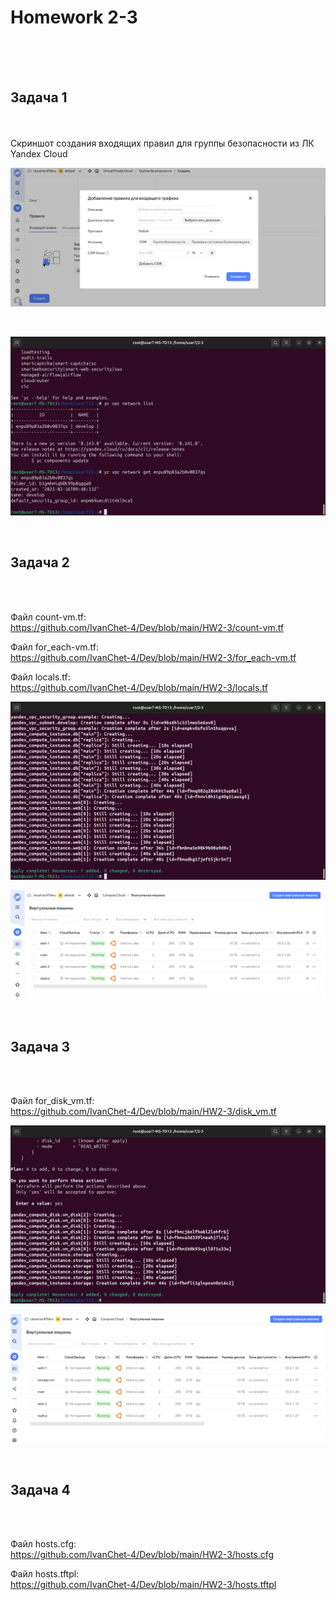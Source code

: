<h1>Homework 2-3 </h1> <br>
<br>
<br>
<h2>Задача 1</h2><br>
<br>
Скриншот создания входящих правил для группы безопасности из ЛК Yandex Cloud <br>

![Добавление входящих правил для группы безопасности](https://github.com/IvanChet-4/Dev/blob/main/images/Homework%202-3/1%20group%20security.jpg)

<br>

![Группа безопасности](https://github.com/IvanChet-4/Dev/blob/main/images/Homework%202-3/2%20security%20group.png)

<br>
<h2>Задача 2</h2><br>
<br>

Файл count-vm.tf:<br>
https://github.com/IvanChet-4/Dev/blob/main/HW2-3/count-vm.tf <br>

Файл for_each-vm.tf:<br>
https://github.com/IvanChet-4/Dev/blob/main/HW2-3/for_each-vm.tf <br>

Файл locals.tf:<br>
https://github.com/IvanChet-4/Dev/blob/main/HW2-3/locals.tf <br>

![Создание vpc](https://github.com/IvanChet-4/Dev/blob/main/images/Homework%202-3/3%20%D1%81%D0%BE%D0%B7%D0%B4%D0%B0%D0%BD%D0%B8%D0%B5%20vpc.png)

![vpc в ЛК](https://github.com/IvanChet-4/Dev/blob/main/images/Homework%202-3/4%20vpc%20.jpg)

<br>
<h2>Задача 3</h2><br>
<br>

Файл for_disk_vm.tf:<br>
https://github.com/IvanChet-4/Dev/blob/main/HW2-3/disk_vm.tf <br>

![Добавление storage-vm](https://github.com/IvanChet-4/Dev/blob/main/images/Homework%202-3/5%20disks.png)

![vpc в ЛК](https://github.com/IvanChet-4/Dev/blob/main/images/Homework%202-3/6%20storage.jpg)


<br>
<h2>Задача 4</h2><br>
<br>

Файл hosts.cfg:<br>
https://github.com/IvanChet-4/Dev/blob/main/HW2-3/hosts.cfg <br>

Файл hosts.tftpl:<br>
https://github.com/IvanChet-4/Dev/blob/main/HW2-3/hosts.tftpl <br>
